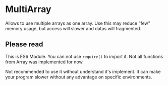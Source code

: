 # MultiArray

Allows to use multiple arrays as one array.
Use this may reduce "few" memory usage, but access will slower and datas will fragmented.

## Please read

This is ES6 Module. You can not use `require()` to import it.
Not all functions from Array was implemented for now.

Not recommended to use it without understand it's implement.
It can make your program slower without any advantage on specific environments.